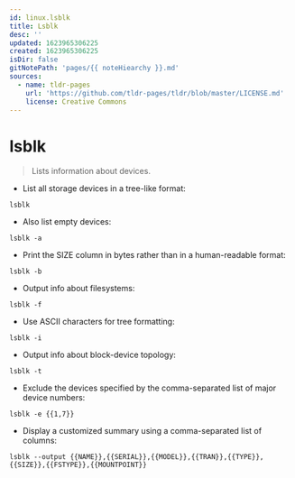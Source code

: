 ```yaml
---
id: linux.lsblk
title: Lsblk
desc: ''
updated: 1623965306225
created: 1623965306225
isDir: false
gitNotePath: 'pages/{{ noteHiearchy }}.md'
sources:
  - name: tldr-pages
    url: 'https://github.com/tldr-pages/tldr/blob/master/LICENSE.md'
    license: Creative Commons
---
```

# lsblk

> Lists information about devices.

- List all storage devices in a tree-like format:

`lsblk`

- Also list empty devices:

`lsblk -a`

- Print the SIZE column in bytes rather than in a human-readable format:

`lsblk -b`

- Output info about filesystems:

`lsblk -f`

- Use ASCII characters for tree formatting:

`lsblk -i`

- Output info about block-device topology:

`lsblk -t`

- Exclude the devices specified by the comma-separated list of major device numbers:

`lsblk -e {{1,7}}`

- Display a customized summary using a comma-separated list of columns:

`lsblk --output {{NAME}},{{SERIAL}},{{MODEL}},{{TRAN}},{{TYPE}},{{SIZE}},{{FSTYPE}},{{MOUNTPOINT}}`

